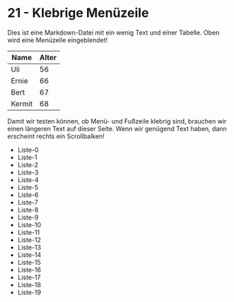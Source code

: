 # 21 - Klebrige Menüzeile

Dies ist eine Markdown-Datei
mit ein wenig Text und einer Tabelle.
Oben wird eine Menüzeile eingeblendet!

Name  | Alter
------|---
Uli   | 56
Ernie | 66
Bert  | 67
Kermit| 68

Damit wir testen können, ob Menü- und Fußzeile
klebrig sind, brauchen wir einen längeren Text
auf dieser Seite. Wenn wir genügend Text
haben, dann erscheint rechts ein Scrollbalken!

- Liste-0
- Liste-1
- Liste-2
- Liste-3
- Liste-4
- Liste-5
- Liste-6
- Liste-7
- Liste-8
- Liste-9
- Liste-10
- Liste-11
- Liste-12
- Liste-13
- Liste-14
- Liste-15
- Liste-16
- Liste-17
- Liste-18
- Liste-19
